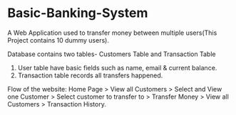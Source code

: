 # Basic-Banking-System
A Web Application used to transfer money between multiple users(This Project contains 10 dummy users).

Database contains two tables- Customers Table and Transaction Table
1. User table have basic fields such as name, email & current balance.
2. Transaction table records all transfers happened.

Flow of the website:
Home Page > View all Customers > Select and View one Customer > Select customer to transfer to > Transfer Money > View all Customers > Transaction History.

